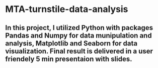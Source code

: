 # MTA-turnstile-data-analysis

## In this project, I utilized Python with packages Pandas and Numpy for data munipulation and analysis, Matplotlib and Seaborn for data visualization. Final result is delivered in a user friendely 5 min presentaion with slides.
